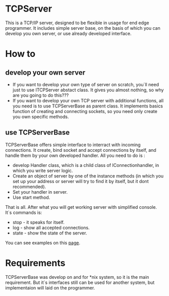 # TCPServer
This is a TCP/IP server, designed to be flexible in usage for end edge programmer. It includes simple server base, on the basis of which you can develop you own server, or use already developed interface.


# How to

## develop your own server
- If you want to develop your own type of server on scratch, you`ll need just to use ITCPServer abstact class. It gives you almost nothing, so why are you going to do this???
- If you want to develop your own TCP server with additional functions, all you need is to use TCPServerBase as parent class. It implements basics function of creating and connecting sockets, so you need only create you own specific methods.

## use TCPServerBase
TCPServerBase offers simple interface to interract with incoming connections. It create, bind socket and accept connections by itself, and handle them by your own developed handler. All you need to do is :
- develop Handler class, which is a child class of IConnectionhandler, in which you write server logic.
- Create an object of server by one of the instance methods (in which you set up your address or server will try to find it by itself, but it dont recommended).
- Set your handler in server.
- Use start method.

That is all. After what you will get working server with simplified console. It`s commands is:
- stop - it speaks for itself.
- log - show all accepted connections.
- state - show the state of the server.

You can see examples on this [page](https://github.com/MeDGranD/TCPServer/tree/main/example).

# Requirements
TCPServerBase was develop on and for *nix system, so it is the main requirement. But it`s interfaces still can be used for another system, but implementaion will laid on the programmer.
